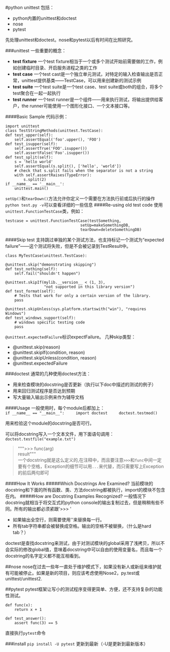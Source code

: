 #python unittest
包括：

* python内置的unittest和doctest  
* nose
* pytest

先处理unittest和doctest。nose和pytest以后有时间在比照研究。

###unittest
一些重要的概念：

* __test fixture__ 一个test fixture相当于一个或多个测试开始前需要做的工作，例如创建临时目录、开启服务进程之类的工作
* __test case__  一个test cast是一个独立单元测试，对特定的输入检查输出是否正常，unittest提供基类——TestCase，可以用来创建新的测试示例
* __test suite__ 一个test suite是一个test case、test suite或both的组合，将多个test聚合在一起一起执行
* __test runner__ 一个test runner是一个组件——用来执行测试，将输出提供给客户，the runner可能使用一个图形化接口、一个文本接口等。

####Basic Sample
代码示例：   

	import unittest  
	class TestStringMethods(unittest.TestCase):   
    def test_upper(self):   
        self.assertEqual('foo'.upper(), 'FOO')  
    def test_isupper(self):
        self.assertTrue('FOO'.isupper())
        self.assertFalse('Foo'.isupper())
    def test_split(self):
        s = 'hello world'
        self.assertEqual(s.split(), ['hello', 'world'])
        # check that s.split fails when the separator is not a string
        with self.assertRaises(TypeError):
            s.split(2)
	if __name__ == '__main__':
    	unittest.main()

`setUp()`和`tearDown()`方法允许你定义一个需要在方法执行前或后执行的操作
`python test.py -v`可以查看详细的一些信息
####Re-using old test code
使用`unittest.FunctionTestCase`类，例如：

	testcase = unittest.FunctionTestCase(testSomething,
                                     setUp=makeSomethingDB,
                                     tearDown=deleteSomethingDB)
                                     
####Skip test
支持跳过单独的某个测试方法，也支持标记一个测试为“expected failure”——这个测试将失败，但是不会被记录到TestResult中。

	class MyTestCase(unittest.TestCase):

    @unittest.skip("demonstrating skipping")
    def test_nothing(self):
        self.fail("shouldn't happen")

    @unittest.skipIf(mylib.__version__ < (1, 3),
                     "not supported in this library version")
    def test_format(self):
        # Tests that work for only a certain version of the library.
        pass

    @unittest.skipUnless(sys.platform.startswith("win"), "requires Windows")
    def test_windows_support(self):
        # windows specific testing code
        pass

`@unittest.expectedFailure`标识expectFailure。
几种skip类型：

* @unittest.skip(reason)
* @unittest.skipIf(condition, reason)
* @unittest.skipUnless(condition, reason)
* @unittest.expectedFailure




###doctest
通常的几种使用doctest方法：

* 用来检查模块的docstring是否更新（执行以下doc中描述的测试的例子）
* 用来回归测试程序是否达到预期
* 写大量输入输出示例来作为辅导文档

####Usage
一般使用时，每个module后都加上：   
`
if __name__ == "__main__":    
    import doctest    
    doctest.testmod()     
`
    
用来检验这个module的docstring是否可行。

可以将docstring写入一个文本文件，用下面语句调用：   
`doctest.testfile("example.txt")`

> """>>> func(arg)   
> result"""   
> 一个docstring就是这么定义的,在注释中，而且要注意`>>>`和`func`中间一定要有个空格，Exception的细节可以用`...`来代替，而只需要写上Exception的前后两句即可

####How It Works
#####Which Docstrings Are Examined?
当前模块的docstring和下面的所有函数、类、方法docstring都被执行，import的模块不包含在内。
#####How are Docstring Examples Recognized?
一般情况下docstring就相当于将交互式的python console的输出复制过去，但是稍稍有些不同。所有的输出都必须紧跟'>>> '   

* 如果输出全空行，则需要使用'<BLANKLINE>'来替换每一行。
* 所有tab字符串都会被替换成空格。输出的空格不被替换，（什么是hard tab？）

doctest是查找docstring来测试，由于对测试模块的global采用了浅拷贝，所以不会实际的修改global值，意味着docstring中可以自由的使用变量名，而且每一个docstring的名字定义都不能互相看到。

##nose
nose在过去一些年一直处于维护模式下，如果没有新人或新组来维护就有可能被停止。如果是新的项目，则应该考虑使用Nose2，py.test或unittest/unittest2.

##pytest
pytest框架让写小的测试程序变得更简单、方便，还不支持复杂的功能性测试。

	def func(x):
    	return x + 1

	def test_answer():
    	assert func(3) == 5

直接执行`pytest`命令

###install
`pip install -U pytest` 更新到最新（-U是更新到最新版本）

